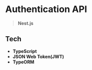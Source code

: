 # Authentication API
> **Nest.js**
## Tech
* **TypeScript**
* **JSON Web Token(JWT)**
* **TypeORM**
